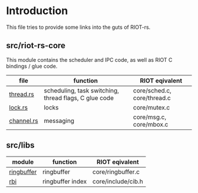 # Introduction

This file tries to provide some links into the guts of RIOT-rs.

## src/riot-rs-core

This module contains the scheduler and IPC code, as well as RIOT C bindings /
glue code.

| file                                             | function                                              | RIOT eqivalent              |
| ------------------------------------------------ | ----------------------------------------------------- | --------------------------- |
| [thread.rs](../src/riot-rs-core/src/thread.rs)   | scheduling, task switching, thread flags, C glue code | core/sched.c, core/thread.c |
| [lock.rs](../src/riot-rs-core/src/lock.rs)       | locks                                                 | core/mutex.c                |
| [channel.rs](../src/riot-rs-core/src/channel.rs) | messaging                                             | core/msg.c, core/mbox.c     |

## src/libs

| module                                         | function         | RIOT eqivalent     |
| ---------------------------------------------- | ---------------- | ------------------ |
| [ringbuffer](../src/lib/ringbuffer/src/lib.rs) | ringbuffer       | core/ringbuffer.c  |
| [rbi](../src/lib/ringbuffer/src/lib.rs)        | ringbuffer index | core/include/cib.h |
